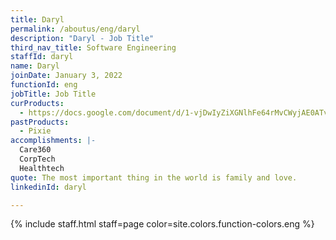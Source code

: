 ```yaml
---
title: Daryl
permalink: /aboutus/eng/daryl
description: "Daryl - Job Title"
third_nav_title: Software Engineering
staffId: daryl
name: Daryl
joinDate: January 3, 2022
functionId: eng
jobTitle: Job Title
curProducts:
  - https://docs.google.com/document/d/1-vjDwIyZiXGNlhFe64rMvCWyjAE0ATvML9Iao6d2eCo/edit
pastProducts:
  - Pixie
accomplishments: |-
  Care360
  CorpTech
  Healthtech
quote: The most important thing in the world is family and love.
linkedinId: daryl

---
```


{% include staff.html staff=page color=site.colors.function-colors.eng %}

